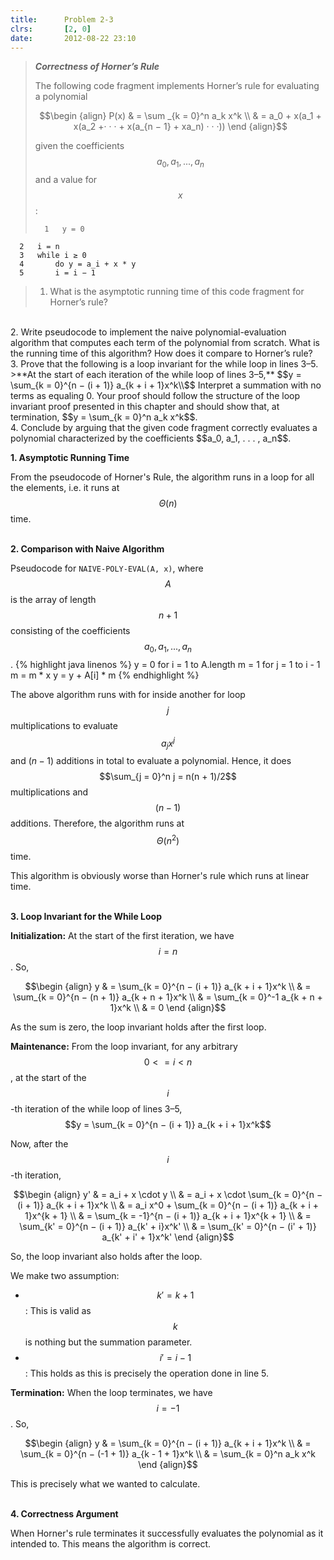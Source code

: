 ```yaml
---
title:      Problem 2-3
clrs:       [2, 0]
date:       2012-08-22 23:10
---
```


>***Correctness of Horner’s Rule***
>
>The following code fragment implements Horner’s rule for evaluating a polynomial
> 
>$$\begin {align}
P(x) & = \sum _{k = 0}^n a_k x^k \\
     & = a_0 + x(a_1 + x(a_2 +· · · + x(a_{n − 1} + xa_n) · · ·))
\end {align}$$
> 
>given the coefficients $$a_0, a_1, . . . , a_n$$ and a value for $$x$$:
> 
>       1   y = 0
      2   i = n
      3   while i ≥ 0
      4       do y = a_i + x * y
      5       i = i − 1
> 
>1. What is the asymptotic running time of this code fragment for Horner’s rule?
<br/>
2. Write pseudocode to implement the naive polynomial-evaluation algorithm that computes each term of the polynomial from scratch. What is the running time of this algorithm? How does it compare to Horner’s rule?
<br/>
3. Prove that the following is a loop invariant for the while loop in lines 3–5.
>**At the start of each iteration of the while loop of lines 3–5,**
$$y = \sum_{k = 0}^{n − (i + 1)} a_{k + i + 1}x^k\\$$
Interpret a summation with no terms as equaling 0. Your proof should follow the structure of the loop invariant proof presented in this chapter and should show that, at termination, $$y = \sum_{k = 0}^n a_k x^k$$.
<br/>
4. Conclude by arguing that the given code fragment correctly evaluates a polynomial characterized by the coefficients $$a_0, a_1, . . . , a_n$$.

<b>1. Asymptotic Running Time</b>

From the pseudocode of Horner's Rule, the algorithm runs in a loop for all the elements, i.e. it runs at $$\Theta(n)$$ time.

<br/>
<b>2. Comparison with Naive Algorithm</b>

Pseudocode for `NAIVE-POLY-EVAL(A, x)`, where $$A$$ is the array of length $$n + 1$$ consisting of the coefficients $$a_0, a_1, . . . , a_n$$.
{% highlight java linenos %}
y = 0
for i = 1 to A.length
    m = 1
    for j = 1 to i - 1
        m = m * x
    y = y + A[i] * m
{% endhighlight %}

The above algorithm runs with for inside another for loop $$j$$ multiplications to evaluate $$a_j x^j$$ and $(n - 1)$ additions in total to evaluate a polynomial. Hence, it does $$\sum_{j = 0}^n j = n(n + 1)/2$$ multiplications and $$(n - 1)$$ additions. Therefore, the algorithm runs at $$\Theta(n^2)$$ time.

This algorithm is obviously worse than Horner's rule which runs at linear time.

<br/>
<b>3. Loop Invariant for the While Loop</b>

**Initialization:** At the start of the first iteration, we have $$i = n$$. So,

$$\begin {align}
y & = \sum_{k = 0}^{n − (i + 1)} a_{k + i + 1}x^k \\
  & = \sum_{k = 0}^{n − (n + 1)} a_{k + n + 1}x^k \\
  & = \sum_{k = 0}^-1 a_{k + n + 1}x^k \\
  & = 0
\end {align}$$

As the sum is zero, the loop invariant holds after the first loop.

**Maintenance:** From the loop invariant, for any arbitrary $$0 <= i < n$$, at the start of the $$i$$-th iteration of the while loop of lines 3–5, $$y = \sum_{k = 0}^{n − (i + 1)} a_{k + i + 1}x^k$$

Now, after the $$i$$-th iteration,

$$\begin {align}
y' & = a_i + x \cdot y \\
   & = a_i + x \cdot \sum_{k = 0}^{n − (i + 1)} a_{k + i + 1}x^k \\
   & = a_i x^0 + \sum_{k = 0}^{n − (i + 1)} a_{k + i + 1}x^{k + 1} \\
   & = \sum_{k = -1}^{n − (i + 1)} a_{k + i + 1}x^{k + 1} \\
   & = \sum_{k' = 0}^{n − (i + 1)} a_{k' + i}x^k' \\
   & = \sum_{k' = 0}^{n − (i' + 1)} a_{k' + i' + 1}x^k'
\end {align}$$

So, the loop invariant also holds after the loop.

We make two assumption:

* $$k' = k + 1$$ : This is valid as $$k$$ is nothing but the summation parameter.
* $$i' = i - 1$$ : This holds as this is precisely the operation done in line 5.

**Termination:** When the loop terminates, we have $$i = -1$$. So,

$$\begin {align}
y & = \sum_{k = 0}^{n − (i + 1)} a_{k + i + 1}x^k \\
  & = \sum_{k = 0}^{n − (-1 + 1)} a_{k - 1 + 1}x^k \\
  & = \sum_{k = 0}^n a_k x^k
\end {align}$$

This is precisely what we wanted to calculate.

<br/>
<b>4. Correctness Argument</b>

When Horner's rule terminates it successfully evaluates the polynomial as it intended to. This means the algorithm is correct.
